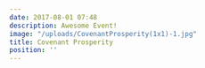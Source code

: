 ```yaml
---
date: 2017-08-01 07:48
description: Awesome Event!
image: "/uploads/CovenantProsperity(1x1)-1.jpg"
title: Covenant Prosperity
position: ''
---
```

